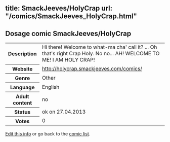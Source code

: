 title: SmackJeeves/HolyCrap
url: "/comics/SmackJeeves_HolyCrap.html"
---
Dosage comic SmackJeeves/HolyCrap
-----------------------------------------

<p id="msg"></p>
<script type="text/javascript">
if (window.location.search === '?edit_info_mail=sent_ok') {
  var elem = document.getElementById("msg");
  elem.innerHTML = 'Edited information sucessfully sent.';
  elem.className = 'ok';
}
</script>
<table class="comicinfo">
<tr>
<th>Description</th><td>Hi there! Welcome to what-ma cha' call it? ... Oh that's right Crap Holy. No no... AH! WELCOME TO ME! I AM HOLY CRAP!</td>
</tr>
<tr>
<th>Website</th><td><a href="http://holycrap.smackjeeves.com/comics/">http://holycrap.smackjeeves.com/comics/</a></td>
</tr>
<tr>
<th>Genre</th><td>Other</td>
</tr>
<tr>
<th>Language</th><td>English</td>
</tr>
<tr>
<th>Adult content</th><td>no</td>
</tr>
<tr>
<th>Status</th><td>ok on 27.04.2013</td>
</tr>
<tr>
<th>Votes</th><td>0</td>
</tr>
</table>

[Edit this info](SmackJeeves_HolyCrap_edit.html) or go back to the [comic list](../comic-index.html).
